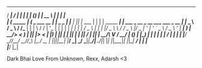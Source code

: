 
   _____            _____              _             ______ _ _ _         _____                 _                                  _   
  / ____|          / ____|            | |           |  ____| (_) |       |  __ \               | |                                | |  
 | (___   _____  _| (___  _   ___  __ | |__  _   _  | |__  | |_| |_ ___  | |  | | _____   _____| | ___  _ __  _ __ ___   ___ _ __ | |_ 
  \___ \ / _ \ \/ /\___ \| | | \ \/ / | '_ \| | | | |  __| | | | __/ _ \ | |  | |/ _ \ \ / / _ \ |/ _ \| '_ \| '_ ` _ \ / _ \ '_ \| __|
  ____) |  __/>  < ____) | |_| |>  <  | |_) | |_| | | |____| | | ||  __/ | |__| |  __/\ V /  __/ | (_) | |_) | | | | | |  __/ | | | |_ 
 |_____/ \___/_/\_\_____/ \__,_/_/\_\ |_.__/ \__, | |______|_|_|\__\___| |_____/ \___| \_/ \___|_|\___/| .__/|_| |_| |_|\___|_| |_|\__|
                                              __/ |                                                    | |                             
                                             |___/                                                     |_|                             


Dark Bhai Love From Unknown, Rexx, Adarsh <3
